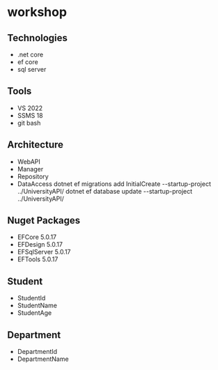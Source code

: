# workshop

## Technologies
- .net core
- ef core
- sql server
	
## Tools
- VS 2022
- SSMS 18
- git bash
	
## Architecture
- WebAPI
- Manager
- Repository
- DataAccess
		dotnet ef migrations add InitialCreate --startup-project ../UniversityAPI/
		dotnet ef database update --startup-project ../UniversityAPI/

## Nuget Packages
- EFCore 5.0.17
- EFDesign 5.0.17
- EFSqlServer 5.0.17
- EFTools 5.0.17

## Student
- StudentId
- StudentName
- StudentAge
	
## Department
- DepartmentId
- DepartmentName
	

